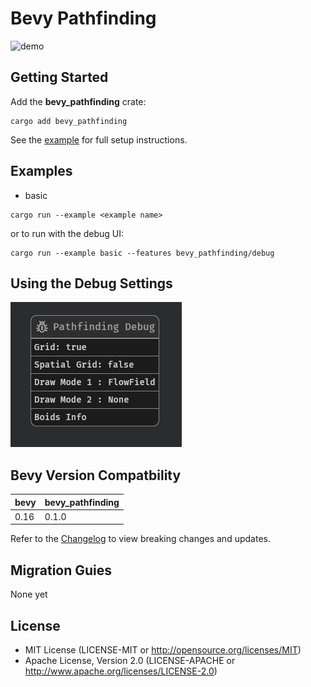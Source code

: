 # Bevy Pathfinding

![demo](assets/demo.gif)

## Getting Started

Add the **bevy_pathfinding** crate:

```
cargo add bevy_pathfinding
```

See the [example](examples/basic.rs) for full setup instructions.

## Examples

- basic

```
cargo run --example <example name>
```

or to run with the debug UI: 

```
cargo run --example basic --features bevy_pathfinding/debug
```

## Using the Debug Settings

![debug UI](assets/debugUI.png)

## Bevy Version Compatbility

| bevy | bevy_pathfinding |
| ---- | ---------------- |
| 0.16 | 0.1.0            |

Refer to the [Changelog](Changelog.md) to view breaking changes and updates.

## Migration Guies

None yet

## License 

- MIT License (LICENSE-MIT or http://opensource.org/licenses/MIT)
- Apache License, Version 2.0 (LICENSE-APACHE or http://www.apache.org/licenses/LICENSE-2.0)